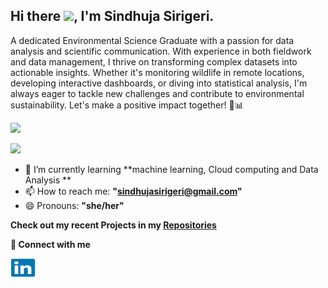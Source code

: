 ## Hi there <img src="https://github.com/MartinHeinz/MartinHeinz/blob/master/wave.gif" width="30">, I'm Sindhuja Sirigeri.

A dedicated Environmental Science Graduate with a passion for data analysis and scientific communication. With experience in both fieldwork and data management, I thrive on transforming complex datasets into actionable insights. Whether it's monitoring wildlife in remote locations, developing interactive dashboards, or diving into statistical analysis, I'm always eager to tackle new challenges and contribute to environmental sustainability. Let's make a positive impact together! 🌱📊

![](https://komarev.com/ghpvc/?username=sindhujaSirigeri&color=ff69b4&base=27)

![](https://img.shields.io/github/followers/sindhujasirigeri?style=flat&logo=GitHub&label=GitHub%20Followers&labelColor=abcde&logoColor=ff69b4&color=ff69b4)

- 🌱 I’m currently learning **machine learning, Cloud computing and Data Analysis **
- 📫 How to reach me: **"sindhujasirigeri@gmail.com"**
- 😄 Pronouns: **"she/her"**

**Check out my recent Projects in my <a href='https://github.com/sindhujaSirigeri?tab=repositories'>Repositories</li></a>**

**🤝 Connect with me**

<a href="https://www.linkedin.com/in/sindhujasirigeri/" target="_blank"> 
  <img src="https://github.com/devicons/devicon/blob/master/icons/linkedin/linkedin-original.svg" alt="LinkedIn Profile" height="30" width="40">
</a>



<!--
**sindhujaSirigeri/sindhujaSirigeri** is a ✨ _special_ ✨ repository because its `README.md` (this file) appears on your GitHub profile.

Here are some ideas to get you started:

- 🔭 I’m currently working on ...
- 🌱 I’m currently learning ...
- 👯 I’m looking to collaborate on ...
- 🤔 I’m looking for help with ...
- 💬 Ask me about ...
- 📫 How to reach me: ...
- 😄 Pronouns: ...
- ⚡ Fun fact: ...
-->
